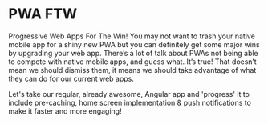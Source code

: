 # PWA FTW

Progressive Web Apps For The Win! You may not want to trash your native mobile app for a shiny new PWA but you can definitely get some major wins by upgrading your web app. There’s a lot of talk about PWAs not being able to compete with native mobile apps, and guess what. It’s true! That doesn’t mean we should dismiss them, it means we should take advantage of what they can do for our current web apps.

Let's take our regular, already awesome, Angular app and 'progress' it to include pre-caching, home screen implementation & push notifications to make it faster and more engaging!
